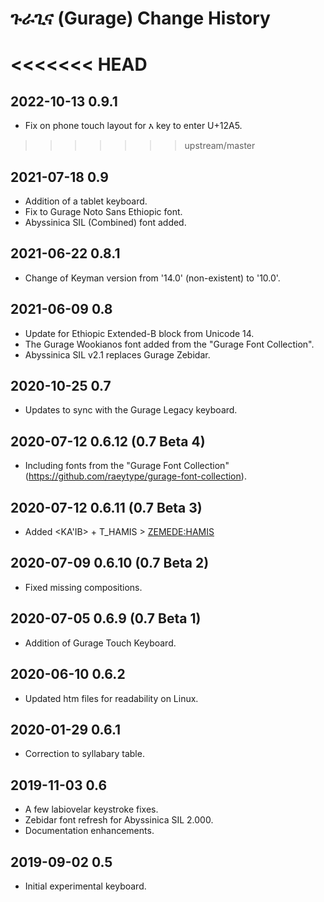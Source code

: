 # ጉራጊና (Gurage) Change History

<<<<<<< HEAD
=======
## 2022-10-13 0.9.1
* Fix on phone touch layout for እ key to enter U+12A5.

>>>>>>> upstream/master
## 2021-07-18 0.9
* Addition of a tablet keyboard.
* Fix to Gurage Noto Sans Ethiopic font.
* Abyssinica SIL (Combined) font added.

## 2021-06-22 0.8.1
* Change of Keyman version from '14.0' (non-existent) to '10.0'.

## 2021-06-09 0.8
* Update for Ethiopic Extended-B block from Unicode 14.
* The Gurage Wookianos font added from the "Gurage Font Collection".
* Abyssinica SIL v2.1 replaces Gurage Zebidar.

## 2020-10-25 0.7
* Updates to sync with the Gurage Legacy keyboard.

## 2020-07-12 0.6.12 (0.7 Beta 4)
* Including fonts from the "Gurage Font Collection" (https://github.com/raeytype/gurage-font-collection).

## 2020-07-12 0.6.11 (0.7 Beta 3)
* Added <KA'IB> + T_HAMIS > <ZEMEDE:HAMIS>

## 2020-07-09 0.6.10 (0.7 Beta 2)
* Fixed missing compositions.

## 2020-07-05 0.6.9 (0.7 Beta 1)
* Addition of Gurage Touch Keyboard.

## 2020-06-10 0.6.2
* Updated htm files for readability on Linux.

## 2020-01-29 0.6.1
* Correction to syllabary table.

## 2019-11-03 0.6
* A few labiovelar keystroke fixes.
* Zebidar font refresh for Abyssinica SIL 2.000.
* Documentation enhancements.

## 2019-09-02 0.5
* Initial experimental keyboard.

